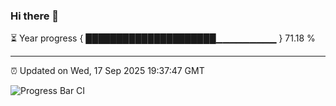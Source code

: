 ### Hi there 👋

⏳ Year progress { █████████████████████▁▁▁▁▁▁▁▁▁ } 71.18 %

---

⏰ Updated on Wed, 17 Sep 2025 19:37:47 GMT

![Progress Bar CI](https://github.com/IshwaranRudhara/GIT-ACTION/workflows/Progress%20Bar%20CI/badge.svg)
